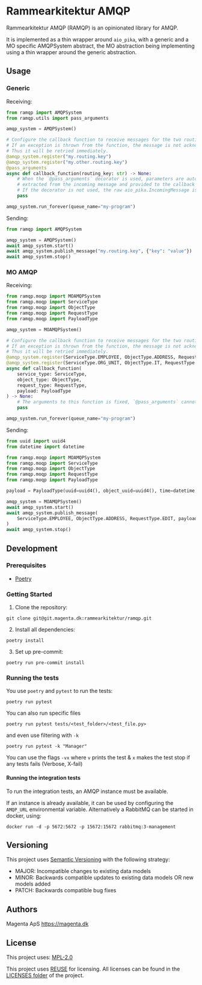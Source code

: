 <!--
SPDX-FileCopyrightText: 2021 Magenta ApS <https://magenta.dk>
SPDX-License-Identifier: MPL-2.0
-->

# Rammearkitektur AMQP

Rammearkitektur AMQP (RAMQP) is an opinionated library for AMQP.

It is implemented as a thin wrapper around `aio_pika`, with a generic and a MO
specific AMQPSystem abstract, the MO abstraction being implementing using a thin
wrapper around the generic abstraction.

## Usage

### Generic

Receiving:
```python
from ramqp import AMQPSystem
from ramqp.utils import pass_arguments

amqp_system = AMQPSystem()

# Configure the callback function to receive messages for the two routing keys.
# If an exception is thrown from the function, the message is not acknowledged.
# Thus it will be retried immediately.
@amqp_system.register("my.routing.key")
@amqp_system.register("my.other.routing.key")
@pass_arguments
async def callback_function(routing_key: str) -> None:
    # When the `@pass_arguments` decorator is used, parameters are automatically
    # extracted from the incoming message and provided to the callback function.
    # If the decorator is not used, the raw aio_pika.IncomingMessage is provided.
    pass

amqp_system.run_forever(queue_name="my-program")
```

Sending:
```python
from ramqp import AMQPSystem

amqp_system = AMQPSystem()
await amqp_system.start()
await amqp_system.publish_message("my.routing.key", {"key": "value"})
await amqp_system.stop()
```

### MO AMQP

Receiving:
```python
from ramqp.moqp import MOAMQPSystem
from ramqp.moqp import ServiceType
from ramqp.moqp import ObjectType
from ramqp.moqp import RequestType
from ramqp.moqp import PayloadType

amqp_system = MOAMQPSystem()

# Configure the callback function to receive messages for the two routing keys.
# If an exception is thrown from the function, the message is not acknowledged.
# Thus it will be retried immediately.
@amqp_system.register(ServiceType.EMPLOYEE, ObjectType.ADDRESS, RequestType.EDIT)
@amqp_system.register(ServiceType.ORG_UNIT, ObjectType.IT, RequestType.CREATE)
async def callback_function(
    service_type: ServiceType,
    object_type: ObjectType,
    request_type: RequestType,
    payload: PayloadType
) -> None:
    # The arguments to this function is fixed, `@pass_arguments` cannot be used.
    pass

amqp_system.run_forever(queue_name="my-program")
```

Sending:
```python
from uuid import uuid4
from datetime import datetime

from ramqp.moqp import MOAMQPSystem
from ramqp.moqp import ServiceType
from ramqp.moqp import ObjectType
from ramqp.moqp import RequestType
from ramqp.moqp import PayloadType

payload = PayloadType(uuid=uuid4(), object_uuid=uuid4(), time=datetime.now())

amqp_system = MOAMQPSystem()
await amqp_system.start()
await amqp_system.publish_message(
    ServiceType.EMPLOYEE, ObjectType.ADDRESS, RequestType.EDIT, payload
)
await amqp_system.stop()
```

## Development

### Prerequisites

- [Poetry](https://github.com/python-poetry/poetry)

### Getting Started

1. Clone the repository:
```
git clone git@git.magenta.dk:rammearkitektur/ramqp.git
```

2. Install all dependencies:
```
poetry install
```

3. Set up pre-commit:
```
poetry run pre-commit install
```

### Running the tests

You use `poetry` and `pytest` to run the tests:

`poetry run pytest`

You can also run specific files

`poetry run pytest tests/<test_folder>/<test_file.py>`

and even use filtering with `-k`

`poetry run pytest -k "Manager"`

You can use the flags `-vx` where `v` prints the test & `x` makes the test stop if any tests fails (Verbose, X-fail)

#### Running the integration tests

To run the integration tests, an AMQP instance must be available.

If an instance is already available, it can be used by configuring the `AMQP_URL`
environmental variable. Alternatively a RabbitMQ can be started in docker, using:
```
docker run -d -p 5672:5672 -p 15672:15672 rabbitmq:3-management
```

## Versioning

This project uses [Semantic Versioning](https://semver.org/) with the following strategy:
- MAJOR: Incompatible changes to existing data models
- MINOR: Backwards compatible updates to existing data models OR new models added
- PATCH: Backwards compatible bug fixes

## Authors

Magenta ApS <https://magenta.dk>

## License

This project uses: [MPL-2.0](MPL-2.0.txt)

This project uses [REUSE](https://reuse.software) for licensing.
All licenses can be found in the [LICENSES folder](LICENSES/) of the project.
